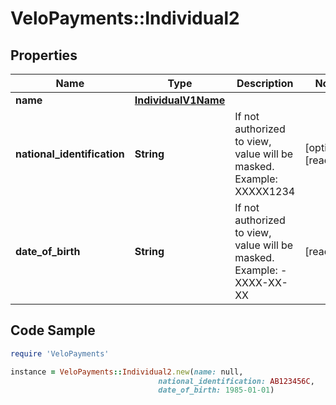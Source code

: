 # VeloPayments::Individual2

## Properties

Name | Type | Description | Notes
------------ | ------------- | ------------- | -------------
**name** | [**IndividualV1Name**](IndividualV1Name.md) |  | 
**national_identification** | **String** | If not authorized to view, value will be masked. Example: XXXXX1234 | [optional] [readonly] 
**date_of_birth** | **String** | If not authorized to view, value will be masked. Example: - XXXX-XX-XX | [readonly] 

## Code Sample

```ruby
require 'VeloPayments'

instance = VeloPayments::Individual2.new(name: null,
                                 national_identification: AB123456C,
                                 date_of_birth: 1985-01-01)
```


